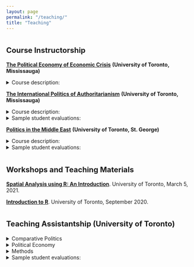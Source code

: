 ```yaml
---
layout: page
permalink: "/teaching/"
title: "Teaching"
---
```


# <span style="font-size: 20px; ">Course Instructorship</span>

[**The Political Economy of Economic Crisis**](https://semuhi.github.io/assets/pdf/syllabus-crisis.pdf) **(University of Toronto, Mississauga)** 
<details> <summary> Course description: </summary>
Following an introduction to the history of global economic crises and macroeconomic fundamentals, the course will first investigate the political implications and social costs of austerity programs. What are the electoral costs of austerity measures? Who supports austerity programs and why? How do austerity measures impact political behavior and preferences for redistribution? Do they lead to increasing support for leftist or anti-mainstream parties? Then, we will discuss the international ramifications of economic crises: Do they lead to autocratization? Is the global monetary order crumbling? The primary learning outcome of this course is to expose students to timely and critical conversations about the political impact of financial crises and austerity measures at the domestic and international levels.
</details>

[**The International Politics of Authoritarianism**](https://semuhi.github.io/assets/pdf/autocrat-syllabus.pdf) **(University of Toronto, Mississauga)** 
<details> <summary> Course description: </summary>
The course will investigate the following key questions: Is there a new emerging post-liberal global order as a backlash against economic globalization? Are we experiencing a new wave of autocratization across the world at the hands of tech-savvy dictators who repress dissidents beyond their borders and disrupt democratic processes abroad? Has autocracy promotion and diffusion replaced the international efforts of democratization? Can the international community feasibly constrain autocratic regimes? This course’s primary expected learning outcome is to offer an insight into the international roots of autocratic resilience. Students will also be equipped with analytical tools to assess current policy interventions designed to contain or curtail autocratic regime practices.
</details>

<details> <summary> Sample student evaluations: </summary>
<blockquote> Hands down, best learning experience I've had at UTM. The professor is extremely engaging and provides great support to the whole class. The general mood of the class was excellent throughout, and this is thanks to the professor's excellent student management and treating us like peers. </blockquote> 

<blockquote>The overall instruction of this course was great. Professor Sinanoglu was very enthusiastic about the subject material, explained concepts very clearly, and created an environment where I could feel comfortable sharing thoughts about the course readings. </blockquote> 

<blockquote> I appreciated Professor Sinanoglu's conversational teaching style. It essentially forced us, as students, to engage with the readings rather than merely recite back what we read. The critical engagement made me think more about the implications of the readings rather than what was printed. </blockquote>

</details>

[**Politics in the Middle East**](https://semuhi.github.io/assets/pdf/syllabus-mena.pdf) **(University of Toronto, St. George)** 
<details> <summary> Course description: </summary>
The course is organized thematically but chronologically follows significant turning points. We will investigate key topics such as the legacies of colonial state on the formation of collective identities, the repercussions of patrimonial capitalism and rentier state on resource mobilization, the impact of autocratic ruling bargains on contentious politics, and the role of foreign intervention in a comparative perspective, by covering different countries under each theme. The Middle East exhibits remarkable diversity in economic development, social mobilizations, and state capacity. This course's primary expected learning outcome is to capture this intra-regional variation and deconstruct blanket explanations for the region's politics. Students will be encouraged to be attentive to social mobilizations under different types of autocratic ruling bargains. Lastly, through in-class discussions and debates with guests, students will follow current regional events to identify prominent actors, events, and institutions, especially in social mobilizations.
</details>

<details> <summary> Sample student evaluations: </summary>
<blockquote> The professor created an optimal learning environment that stimulates critical thinking and discussion. Engagement with the students was optimal, and the learning experience was professional and inclusive. The professor made sure all students were engaged with the content and made effective accommodations to ensure optimal learning.</blockquote>

<blockquote> The instructor offered assistance of all kinds, from office hours at the students' preferred times, generous extensions when work in the semester was piling up, and feedback on every assignment that helped to improve for future assignments. </blockquote>

<blockquote> One of the best professors, very well versed in Middle Eastern politics. The professor was brilliant and enthusiastic. </blockquote>
</details>

# <span style="font-size: 20px; ">Workshops and Teaching Materials</span>

[**Spatial Analysis using R: An Introduction**](https://semuhi.github.io/uoft-spatial/slides#1). University of Toronto, March 5, 2021. 

[**Introduction to R**](https://semuhi.github.io/intro-to-r/). University of Toronto, September 2020. 

# <span style="font-size: 20px; ">Teaching Assistantship (University of Toronto) </span>

<details> <summary> Comparative Politics </summary>

- State, Society and Power in Comparative Perspective <br>
- Comparative Politics: Revolution, Democracy and Authoritarianism <br>
- Democracy, Dictatorship, War and Peace: An Introduction <br>
- Public Opinion and Voting

</details>

<details> <summary> Political Economy </summary>

- Global Political Economy: Policy and Analysis <br>
- Politics of Development <br>
- U.S. Government and Politics 

</details>

<details> <summary> Methods </summary>

- Statistics for Political Scientists <br>
- Thinking Through Research Design <br>
- Using Data to Understand Politics and Society <br>
- Introduction to Quantitative Reasoning

</details>

<details> <summary> Sample student evaluations: </summary>
<blockquote> Semuhi is the best TA I had since I started university, he is dedicated to making the tutorial session as fun and educative as possible, he always came prepared for tutorials, organized small debates, games, and other interactive ways to help students engage with the material seen in class. He went beyond all expectations by proposing his students send their intro so that he could give us additional feedback before we submitted our essays.</blockquote>

<blockquote> I think his main strength was that he was able to create an inclusive environment and establish a lively discussion that kept me interested in the concepts that were being discussed. These tutorial sections actually made me look forward to this class.</blockquote>

<blockquote> Semuhi was extremely supportive, approachable, kind, and encouraging while still challenging students. This not only created an excellent learning environment but motivated students to succeed.</blockquote>

<blockquote> Excellent grasp of the material and an ability to synthesize complex ideas, so the class understood the essence of the ideas. He is very generous with his time to explain and help students. Great teacher and very smooth delivery.</blockquote>

</details>
